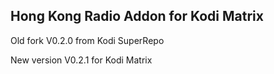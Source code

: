 Hong Kong Radio Addon for Kodi Matrix
------------------------------------

Old fork V0.2.0 from Kodi SuperRepo

New version V0.2.1 for Kodi Matrix
